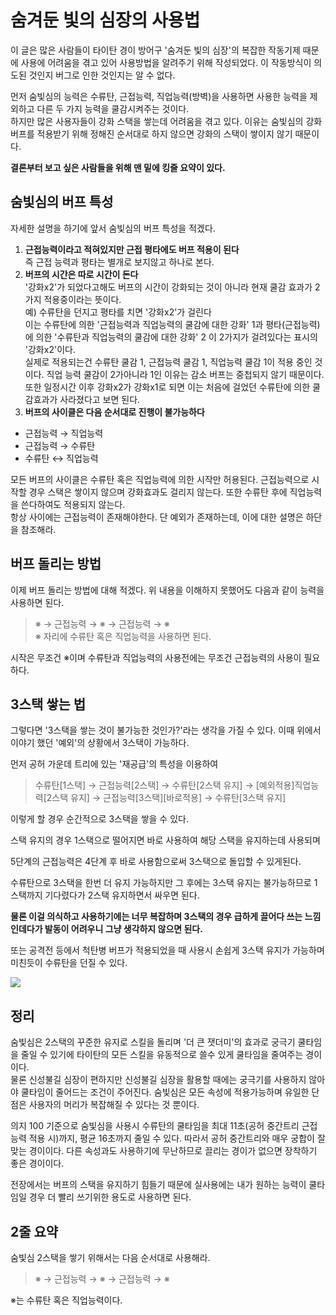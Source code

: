 # 숨겨둔 빛의 심장의 사용법
이 글은 많은 사람들이 타이탄 경이 방어구 '숨겨둔 빛의 심장'의 복잡한 작동기제 때문에 사용에 어려움을 겪고 있어 사용방법을 알려주기 위해 작성되었다. 이 작동방식이 의도된 것인지 버그로 인한 것인지는 알 수 없다.
  
먼저 숨빛심의 능력은 수류탄, 근접능력, 직업능력(방벽)을 사용하면 사용한 능력을 제외하고 다른 두 가지 능력을 쿨감시켜주는 것이다.  
하지만 많은 사용자들이 강화 스택을 쌓는데 어려움을 겪고 있다. 이유는 숨빛심의 강화 버프를 적용받기 위해 정해진 순서대로 하지 않으면 강화의 스택이 쌓이지 않기 때문이다.
  
**결론부터 보고 싶은 사람들을 위해 맨 밑에 킹줄 요약이 있다.**

## 숨빛심의 버프 특성
자세한 설명을 하기에 앞서 숨빛심의 버프 특성을 적겠다.

1. **근접능력이라고 적혀있지만 근접 평타에도 버프 적용이 된다**  
   즉 근접 능력과 평타는 별개로 보지않고 하나로 본다.
1. **버프의 시간은 따로 시간이 돈다**  
   '강화x2'가 되었다고해도 버프의 시간이 강화되는 것이 아니라 현재 쿨감 효과가 2가지 적용중이라는 뜻이다.  
   예) 수류탄을 던지고 평타를 치면 '강화x2'가 걸린다  
   이는 수류탄에 의한 '근접능력과 직업능력의 쿨감에 대한 강화' 1과 평타(근접능력)에 의한 '수류탄과 직업능력의 쿨감에 대한 강화' 2 이 2가지가 걸려있다는 표시의 '강화x2'이다.  
   실제로 적용되는건 수류탄 쿨감 1, 근접능력 쿨감 1, 직업능력 쿨감 1이 적용 중인 것이다. 직업 능력 쿨감이 2가아니라 1인 이유는 감소 버프는 중첩되지 않기 때문이다.  
   또한 일정시간 이후 강화x2가 강화x1로 되면 이는 처음에 걸었던 수류탄에 의한 쿨감효과가 사라졌다고 보면 된다.
1. **버프의 사이클은 다음 순서대로 진행이 불가능하다**

  * 근접능력 → 직업능력
  * 근접능력 → 수류탄
  * 수류탄 ↔ 직업능력

   모든 버프의 사이클은 수류탄 혹은 직업능력에 의한 시작만 허용된다. 근접능력으로 시작할 경우 스택은 쌓이지 않으며 강화효과도 걸리지 않는다. 또한 수류탄 후에 직업능력을 쓴다하여도 적용되지 않는다.  
   항상 사이에는 근접능력이 존재해야한다. 단 예외가 존재하는데, 이에 대한 설명은 하단을 참조해라.

## 버프 돌리는 방법
이제 버프 돌리는 방법에 대해 적겠다. 위 내용을 이해하지 못했어도 다음과 같이 능력을 사용하면 된다.
> ※ → 근접능력 → ※ → 근접능력 → ※  
※ 자리에 수류탄 혹은 직업능력을 사용하면 된다.

시작은 무조건 ※이며 수류탄과 직업능력의 사용전에는 무조건 근접능력의 사용이 필요하다.  

## 3스택 쌓는 법
그렇다면 '3스택을 쌓는 것이 불가능한 것인가?'라는 생각을 가질 수 있다. 이때 위에서 이야기 했던 '예외'의 상황에서 3스택이 가능하다.  

먼저 공허 가운데 트리에 있는 '재공급'의 특성을 이용하여
> 수류탄[1스택] → 근접능력[2스택] → 수류탄[2스택 유지] → [예외적용]직업능력[2스택 유지] → 근접능력[3스택][바로적용] → 수류탄[3스택 유지]

이렇게 할 경우 순간적으로 3스택을 쌓을 수 있다.

스택 유지의 경우 1스택으로 떨어지면 바로 사용하여 해당 스택을 유지하는데 사용되며

5단계의 근접능력은 4단계 후 바로 사용함으로써 3스택으로 돌입할 수 있게된다.

수류탄으로 3스택을 한번 더 유지 가능하지만 그 후에는 3스택 유지는 불가능하므로 1스택까지 기다렸다가 2스택 유지하면서 싸우면 된다.

**물론 이걸 의식하고 사용하기에는 너무 복잡하며 3스택의 경우 급하게 끌어다 쓰는 느낌인데다가 발동이 어려우니 그냥 생각하지 않으면 된다.**

또는 공격전 등에서 척탄병 버프가 적용되었을 때 사용시 손쉽게 3스택 유지가 가능하며 미친듯이 수류탄을 던질 수 있다.

![](crazyHOIL.gif)

## 정리
숨빛심은 2스택의 꾸준한 유지로 스킬을 돌리며 '더 큰 잿더미'의 효과로 궁극기 쿨타임을 줄일 수 있기에 타이탄의 모든 스킬을 유동적으로 쓸수 있게 쿨타임을 줄여주는 경이이다.  
물론 신성불길 심장이 편하지만 신성불길 심장을 활용할 때에는 궁극기를 사용하지 않아야 쿨타임이 줄어드는 조건이 주어진다. 숨빛심은 모든 속성에 적용가능하며 유일한 단점은 사용자의 머리가 복잡해질 수 있다는 것 뿐이다.

의지 100 기준으로 숨빛심을 사용시 수류탄의 쿨타임을 최대 11초(공허 중간트리 근접능력 적용 시)까지, 평균 16초까지 줄일 수 있다. 따라서 공허 중간트리와 매우 궁합이 잘맞는 경이이다. 다른 속성과도 사용하기에 무난하므로 끌리는 경이가 없으면 장착하기 좋은 경이이다.

전장에서는 버프의 스택을 유지하기 힘들기 때문에 실사용에는 내가 원하는 능력이 쿨타임일 경우 더 빨리 쓰기위한 용도로 사용하면 된다.

## 2줄 요약
숨빛심 2스택을 쌓기 위해서는 다음 순서대로 사용해라.
> ※ → 근접능력 → ※ → 근접능력 → ※  

※는 수류탄 혹은 직업능력이다.
